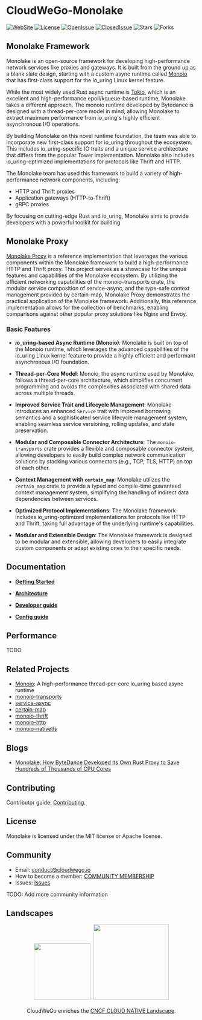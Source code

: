 # CloudWeGo-Monolake

[![WebSite](https://img.shields.io/website?up_message=cloudwego&url=https%3A%2F%2Fwww.cloudwego.io%2F)](https://www.cloudwego.io/)
[![License](https://img.shields.io/github/license/cloudwego/monolake)](https://github.com/cloudwego/monolake/blob/main/LICENSE)
[![OpenIssue](https://img.shields.io/github/issues/cloudwego/kitex)](https://github.com/cloudwego/monolake/issues)
[![ClosedIssue](https://img.shields.io/github/issues-closed/cloudwego/monolake)](https://github.com/cloudwego/monolake/issues?q=is%3Aissue+is%3Aclosed)
![Stars](https://img.shields.io/github/stars/cloudwego/monolake)
![Forks](https://img.shields.io/github/forks/cloudwego/monolake)

## Monolake Framework

Monolake is an open-source framework for developing high-performance network services like proxies and gateways. It is built from the ground up as a blank slate design, starting with a custom async runtime called [Monoio](https://docs.rs/crate/monoio/latest) that has first-class support for the io_uring Linux kernel feature.

While the most widely used Rust async runtime is [Tokio](https://docs.rs/tokio/latest/tokio/), which is an excellent and high-performance epoll/kqueue-based runtime, Monolake takes a different approach. The monoio runtime developed by Bytedance is designed with a thread-per-core model in mind, allowing Monolake to extract maximum performance from io_uring's highly efficient asynchronous I/O operations.

By building Monolake on this novel runtime foundation, the team was able to incorporate new first-class support for io_uring throughout the ecosystem. This includes io_uring-specific IO traits and a unique service architecture that differs from the popular Tower implementation. Monolake also includes io_uring-optimized implementations for protocols like Thrift and HTTP.

The Monolake team has used this framework to build a variety of high-performance network components, including:
- HTTP and Thrift proxies
- Application gateways (HTTP-to-Thrift)
- gRPC proxies

By focusing on cutting-edge Rust and io_uring, Monolake aims to provide developers with a powerful toolkit for building 

## Monolake Proxy

[Monolake Proxy](https://github.com/cloudwego/monolake/tree/main/monolake) is a reference implementation that leverages the various components within the Monolake framework to build a high-performance HTTP and Thrift proxy. This project serves as a showcase for the unique features and capabilities of the Monolake ecosystem. By utilizing the efficient networking capabilities of the monoio-transports crate, the modular service composition of service-async, and the type-safe context management provided by certain-map, Monolake Proxy demonstrates the practical application of the Monolake framework. Additionally, this reference implementation allows for the collection of benchmarks, enabling comparisons against other popular proxy solutions like Nginx and Envoy.

### Basic Features

- **io_uring-based Async Runtime (Monoio)**: Monolake is built on top of the Monoio runtime, which leverages the advanced capabilities of the io_uring Linux kernel feature to provide a highly efficient and performant asynchronous I/O foundation.

- **Thread-per-Core Model**: Monoio, the async runtime used by Monolake, follows a thread-per-core architecture, which simplifies concurrent programming and avoids the complexities associated with shared data across multiple threads.

- **Improved Service Trait and Lifecycle Management**: Monolake introduces an enhanced `Service` trait with improved borrowing semantics and a sophisticated service lifecycle management system, enabling seamless service versioning, rolling updates, and state preservation.

- **Modular and Composable Connector Architecture**: The `monoio-transports` crate provides a flexible and composable connector system, allowing developers to easily build complex network communication solutions by stacking various connectors (e.g., TCP, TLS, HTTP) on top of each other.

- **Context Management with `certain_map`**: Monolake utilizes the `certain_map` crate to provide a typed and compile-time guaranteed context management system, simplifying the handling of indirect data dependencies between services.

- **Optimized Protocol Implementations**: The Monolake framework includes io_uring-optimized implementations for protocols like HTTP and Thrift, taking full advantage of the underlying runtime's capabilities.

- **Modular and Extensible Design**: The Monolake framework is designed to be modular and extensible, allowing developers to easily integrate custom components or adapt existing ones to their specific needs.

## Documentation

- [**Getting Started**](https://www.cloudwego.io/docs/monolake/getting-started/)

- [**Architecture**](https://www.cloudwego.io/docs/monolake/architecture/)

- [**Developer guide**](https://www.cloudwego.io/docs/monolake/tutorial/)

- [**Config guide**](https://www.cloudwego.io/docs/monolake/config-guid/)

## Performance
TODO

## Related Projects

- [Monoio](https://github.com/bytedance/monoio): A high-performance thread-per-core io_uring based async runtime
- [monoio-transports](https://github.com/monoio-rs/monoio-transports)
- [service-async](https://github.com/ihciah/service-async)
- [certain-map](https://github.com/ihciah/certain-map)
- [monoio-thrift](https://github.com/monoio-rs/monoio-thrift)
- [monoio-http](https://github.com/monoio-rs/monoio-http)
- [monoio-nativetls](https://github.com/monoio-rs/monoio-tls)

## Blogs
- [Monolake: How ByteDance Developed Its Own Rust Proxy to Save Hundreds of Thousands of CPU Cores](TODO)

## Contributing

Contributor guide: [Contributing](https://github.com/cloudwego/monolake/blob/develop/CONTRIBUTING.md).

## License

Monolake is licensed under the MIT license or Apache license.

## Community
- Email: [conduct@cloudwego.io](conduct@cloudwego.io)
- How to become a member: [COMMUNITY MEMBERSHIP](https://github.com/cloudwego/community/blob/main/COMMUNITY_MEMBERSHIP.md)
- Issues: [Issues](https://github.com/cloudwego/monoalke/issues)

TODO: Add more community information

## Landscapes

<p align="center">
<img src="https://landscape.cncf.io/images/cncf-landscape-horizontal-color.svg" width="150"/>&nbsp;&nbsp;<img src="https://www.cncf.io/wp-content/uploads/2023/04/cncf-main-site-logo.svg" width="200"/>
<br/><br/>
CloudWeGo enriches the <a href="https://landscape.cncf.io/">CNCF CLOUD NATIVE Landscape</a>.
</p>
